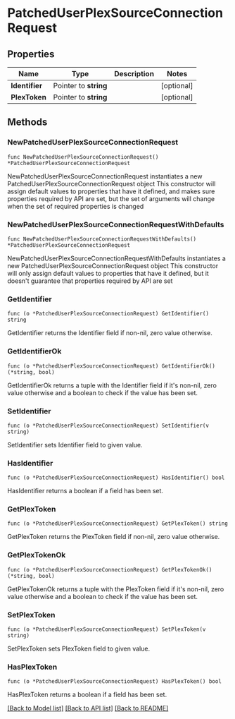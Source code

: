# PatchedUserPlexSourceConnectionRequest

## Properties

Name | Type | Description | Notes
------------ | ------------- | ------------- | -------------
**Identifier** | Pointer to **string** |  | [optional] 
**PlexToken** | Pointer to **string** |  | [optional] 

## Methods

### NewPatchedUserPlexSourceConnectionRequest

`func NewPatchedUserPlexSourceConnectionRequest() *PatchedUserPlexSourceConnectionRequest`

NewPatchedUserPlexSourceConnectionRequest instantiates a new PatchedUserPlexSourceConnectionRequest object
This constructor will assign default values to properties that have it defined,
and makes sure properties required by API are set, but the set of arguments
will change when the set of required properties is changed

### NewPatchedUserPlexSourceConnectionRequestWithDefaults

`func NewPatchedUserPlexSourceConnectionRequestWithDefaults() *PatchedUserPlexSourceConnectionRequest`

NewPatchedUserPlexSourceConnectionRequestWithDefaults instantiates a new PatchedUserPlexSourceConnectionRequest object
This constructor will only assign default values to properties that have it defined,
but it doesn't guarantee that properties required by API are set

### GetIdentifier

`func (o *PatchedUserPlexSourceConnectionRequest) GetIdentifier() string`

GetIdentifier returns the Identifier field if non-nil, zero value otherwise.

### GetIdentifierOk

`func (o *PatchedUserPlexSourceConnectionRequest) GetIdentifierOk() (*string, bool)`

GetIdentifierOk returns a tuple with the Identifier field if it's non-nil, zero value otherwise
and a boolean to check if the value has been set.

### SetIdentifier

`func (o *PatchedUserPlexSourceConnectionRequest) SetIdentifier(v string)`

SetIdentifier sets Identifier field to given value.

### HasIdentifier

`func (o *PatchedUserPlexSourceConnectionRequest) HasIdentifier() bool`

HasIdentifier returns a boolean if a field has been set.

### GetPlexToken

`func (o *PatchedUserPlexSourceConnectionRequest) GetPlexToken() string`

GetPlexToken returns the PlexToken field if non-nil, zero value otherwise.

### GetPlexTokenOk

`func (o *PatchedUserPlexSourceConnectionRequest) GetPlexTokenOk() (*string, bool)`

GetPlexTokenOk returns a tuple with the PlexToken field if it's non-nil, zero value otherwise
and a boolean to check if the value has been set.

### SetPlexToken

`func (o *PatchedUserPlexSourceConnectionRequest) SetPlexToken(v string)`

SetPlexToken sets PlexToken field to given value.

### HasPlexToken

`func (o *PatchedUserPlexSourceConnectionRequest) HasPlexToken() bool`

HasPlexToken returns a boolean if a field has been set.


[[Back to Model list]](../README.md#documentation-for-models) [[Back to API list]](../README.md#documentation-for-api-endpoints) [[Back to README]](../README.md)


